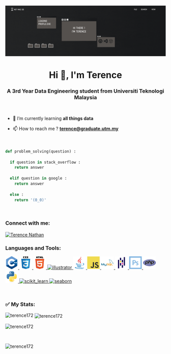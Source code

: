 [![MasterHead](https://github.com/Terence172/Terence172/blob/main/images/Github%20Profile.gif)](https://github.com/Terence172)


<h1 align="center">Hi 👋, I'm Terence</h1>
<h3 align="center">A 3rd Year Data Engineering student from Universiti Teknologi Malaysia</h3>

<br>

- 🌱 I’m currently learning **all things data**

- 📫 How to reach me ?  **terence@graduate.utm.my**
<br><br>

```python

def problem_solving(question) :

  if question in stack_overflow :
    return answer
  
  elif question in google :
    return answer
  
  else :
    return '(0_0)'

```



<br>

<h3 align="left">Connect with me:</h3>
<p align="left">
<a href="https://linkedin.com/in/terence-nathan-98297a202" target="blank"><img align="center" src="https://raw.githubusercontent.com/rahuldkjain/github-profile-readme-generator/master/src/images/icons/Social/linked-in-alt.svg" alt="Terence Nathan" height="30" width="40" /></a>
</p>

<h3 align="left">Languages and Tools:</h3>
<p align="left"> <a href="https://www.w3schools.com/cpp/" target="_blank" rel="noreferrer"> <img src="https://raw.githubusercontent.com/devicons/devicon/master/icons/cplusplus/cplusplus-original.svg" alt="cplusplus" width="40" height="40"/> </a> <a href="https://www.w3schools.com/css/" target="_blank" rel="noreferrer"> <img src="https://raw.githubusercontent.com/devicons/devicon/master/icons/css3/css3-original-wordmark.svg" alt="css3" width="40" height="40"/> </a> <a href="https://www.w3.org/html/" target="_blank" rel="noreferrer"> <img src="https://raw.githubusercontent.com/devicons/devicon/master/icons/html5/html5-original-wordmark.svg" alt="html5" width="40" height="40"/> </a> <a href="https://www.adobe.com/in/products/illustrator.html" target="_blank" rel="noreferrer"> <img src="https://www.vectorlogo.zone/logos/adobe_illustrator/adobe_illustrator-icon.svg" alt="illustrator" width="40" height="40"/> </a> <a href="https://www.java.com" target="_blank" rel="noreferrer"> <img src="https://raw.githubusercontent.com/devicons/devicon/master/icons/java/java-original.svg" alt="java" width="40" height="40"/> </a> <a href="https://developer.mozilla.org/en-US/docs/Web/JavaScript" target="_blank" rel="noreferrer"> <img src="https://raw.githubusercontent.com/devicons/devicon/master/icons/javascript/javascript-original.svg" alt="javascript" width="40" height="40"/> </a> <a href="https://www.mysql.com/" target="_blank" rel="noreferrer"> <img src="https://raw.githubusercontent.com/devicons/devicon/master/icons/mysql/mysql-original-wordmark.svg" alt="mysql" width="40" height="40"/> </a> <a href="https://pandas.pydata.org/" target="_blank" rel="noreferrer"> <img src="https://raw.githubusercontent.com/devicons/devicon/2ae2a900d2f041da66e950e4d48052658d850630/icons/pandas/pandas-original.svg" alt="pandas" width="40" height="40"/> </a> <a href="https://www.photoshop.com/en" target="_blank" rel="noreferrer"> <img src="https://raw.githubusercontent.com/devicons/devicon/master/icons/photoshop/photoshop-line.svg" alt="photoshop" width="40" height="40"/> </a> <a href="https://www.php.net" target="_blank" rel="noreferrer"> <img src="https://raw.githubusercontent.com/devicons/devicon/master/icons/php/php-original.svg" alt="php" width="40" height="40"/> </a> <a href="https://www.python.org" target="_blank" rel="noreferrer"> <img src="https://raw.githubusercontent.com/devicons/devicon/master/icons/python/python-original.svg" alt="python" width="40" height="40"/> </a> <a href="https://scikit-learn.org/" target="_blank" rel="noreferrer"> <img src="https://upload.wikimedia.org/wikipedia/commons/0/05/Scikit_learn_logo_small.svg" alt="scikit_learn" width="40" height="40"/> </a> <a href="https://seaborn.pydata.org/" target="_blank" rel="noreferrer"> <img src="https://seaborn.pydata.org/_images/logo-mark-lightbg.svg" alt="seaborn" width="40" height="40"/> </a> </p>
<br>

<h3 align="left">✅ My Stats:</h3>

<p><img align="left" src="https://github-readme-stats.vercel.app/api/top-langs?username=terence172&show_icons=true&locale=en&layout=compact&theme=dark" alt="terence172" /></p>

<p>&nbsp;<img align="center" src="https://github-readme-stats.vercel.app/api?username=terence172&show_icons=true&locale=en&theme=dark" alt="terence172" /></p>


<p><img align="center" src="https://github-readme-streak-stats.herokuapp.com/?user=terence172&theme=dark" alt="terence172" /></p>



<br>
<p align="left"> <img src="https://komarev.com/ghpvc/?username=terence172&label=Profile%20views&color=0e75b6&style=flat" alt="terence172" /> </p>

